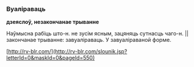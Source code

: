 ### Вуаліраваць
**дзеяслоў, незакончанае трыванне**

Наўмысна рабіць што-н. не зусім ясным, зацяняць сутнасць чаго-н. || закончанае трыванне: завуаліраваць. У завуаліраваной форме.

<a rel="author">[http://rv-blr.com/](http://rv-blr.com/slounik.jsp?letterId=0&maskId=0&pageId=550)</a>
